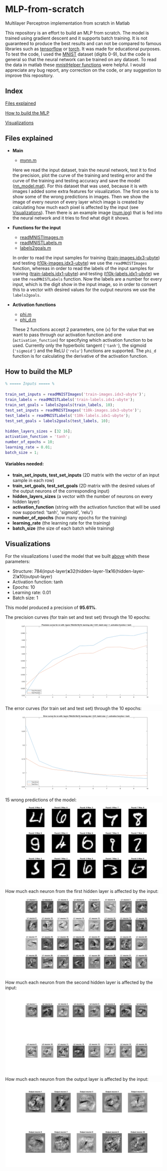 # MLP-from-scratch
Multilayer Perceptron implementation from scratch in Matlab

This repository is an effort to build an MLP from scratch. The model is trained using gradient descent and it supports batch training.
It is not guaranteed to produce the best results and can not be compared to famous libraries such as
[tensorflow](https://www.tensorflow.org/) or [torch](http://torch.ch/). It was made for educational purposes. To test the code,
I used the [MNIST](http://yann.lecun.com/exdb/mnist/) dataset (digits 0-9), but the code is general so that the neural network can be trained
on any dataset. To read the data in matlab these [mnistHelper functions](http://ufldl.stanford.edu/wiki/index.php/MATLAB_Modules)
were helpful. I would appreciate any bug report, any correction on the code, or any suggestion to improve this repository.

## Index

[Files explained](#files-explained)

[How to build the MLP](#how-to-build-the-mlp)

[Visualizations](#visualizations)

## Files explained

- **Main**
  - [mynn.m](/mynn.m)
   
   Here we read the input dataset, train the neural network, test it to find the precision, plot the curve of the training
   and testing error and the curve of the training and testing accuracy and save the model ([nn_model.mat](/nn_model.mat)).
   For this dataset that was used,  because it is with images I added some extra features for visualization. The first one is
   to show some of the wrong predictions in images. Then we show the image of every neuron of every layer which image is created
   by calculating how much each pixel is affected by the input (see [Visualizations](#visualizations)). Then there is an example image ([num.jpg](/num.jpg))
   that is fed into the neural network and it tries to find what digit it shows.
   
- **Functions for the input**
  - [readMNISTImages.m](/readMNISTImages.m)
  - [readMNISTLabels.m](/readMNISTLabels.m)
  - [labels2goals.m](/labels2goals.m)
  
  In order to read the input samples for training ([train-images.idx3-ubyte](/train-images.idx3-ubyte)) and testing
  ([t10k-images.idx3-ubyte](/t10k-images.idx3-ubyte)) we use the ``readMNISTImages`` function, whereas in order to read the
  labels of the input samples for training ([train-labels.idx1-ubyte](/train-labels.idx1-ubyte)) and testing
  ([t10k-labels.idx1-ubyte](/t10k-labels.idx1-ubyte)) we use the ``readMNISTLabels`` function. Now the labels are a number for
  every input, which is the digit show in the input image, so in order to convert this to a vector with desired values for the
  output neurons we use the ``labels2goals``.
    
  
- **Activation functions**
  - [phi.m](/phi.m)
  - [phi_d.m](/phi_d.m)
  
  These 2 functions accept 2 parameters, one (``x``) for the value that we want to pass through our activation function and
  one (``activation_function``) for specifying which activation function to be used. Currently only the hyperbolic tangent
  (``'tanh'``), the sigmoid (``'sigmoid'``) and the ReLU (``'relu'``) functions are supported. The ``phi_d`` function is for
  calculating the derivative of the activation function.
  
  

## How to build the MLP

```Matlab
% ===== Inputs ===== %

train_set_inputs = readMNISTImages('train-images.idx3-ubyte')';
train_labels = readMNISTLabels('train-labels.idx1-ubyte');
train_set_goals = labels2goals(train_labels, 10);
test_set_inputs = readMNISTImages('t10k-images.idx3-ubyte')';
test_labels = readMNISTLabels('t10k-labels.idx1-ubyte');
test_set_goals = labels2goals(test_labels, 10);

hidden_layers_sizes = [32 16];
activation_function = 'tanh';
number_of_epochs = 10;
learning_rate = 0.01;
batch_size = 1;
```
#### Variables needed:
- **train_set_inputs, test_set_inputs** (2D matrix with the vector of an input sample in each row)
- **train_set_goals, test_set_goals** (2D matrix with the desired values of the output neurons of the corresponding input)
- **hidden_layers_sizes** (a vector with the number of neurons on every hidden layer)
- **activation_function** (string with the activation function that will be used now supported: 'tanh', 'sigmoid', 'relu')
- **number_of_epochs** (how many epochs for the training)
- **learning_rate** (the learning rate for the training)
- **batch_size** (the size of each batch while training)


## Visualizations

For the visualizations I used the model that we built [above](#how-to-build-the-mlp) whith these parameters:
- Structure: 784(input-layer)**x**32(hidden-layer-1)**x**16(hidden-layer-2)**x**10(output-layer)
- Activation function: tanh
- Epochs: 10
- Learning rate: 0.01
- Batch size: 1

This model produced a precision of **95.61%**.

The precision curves (for train set and test set) through the 10 epochs:
![](visualizations/precision-curves.png)
The error curves (for train set and test set) through the 10 epochs:
![](visualizations/error-curves.png)
15 wrong predictions of the model:
![](visualizations/wrong-predictions.png)
How much each neuron from the first hidden layer is affected by the input:
![](visualizations/hidden-layer-1.png)
How much each neuron from the second hidden layer is affected by the input:
![](visualizations/hidden-layer-2.png)
How much each neuron from the output layer is affected by the input:
![](visualizations/output-layer.png)


